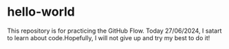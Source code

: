 # hello-world
This repository is for practicing the GitHub Flow.
Today 27/06/2024, I satart to learn about code.Hopefully, I will not give up and try my best to do it!
